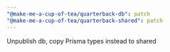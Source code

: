 ```yaml
---
"@make-me-a-cup-of-tea/quarterback-db": patch
"@make-me-a-cup-of-tea/quarterback-shared": patch
---
```


Unpublish db, copy Prisma types instead to shared
